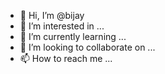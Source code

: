 - 👋 Hi, I’m @bijay
- 👀 I’m interested in ...
- 🌱 I’m currently learning ...
- 💞️ I’m looking to collaborate on ...
- 📫 How to reach me ...

<!---
bijay is a ✨ special ✨ repository because its `README.md` (this file) appears on your GitHub profile.
You can click the Preview link to take a look at your changes.
--->
